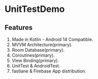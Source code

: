 # UnitTestDemo

## Features

1. Made in Kotlin - Android 14 Compatible.
2. MVVM Architecture(primary).
3. Room Database(primary).
4. Coroutines(primary).
5. View Binding(primary).
6. UnitTest & AndroidTest.
7. fastlane & Firebase App distribution.
